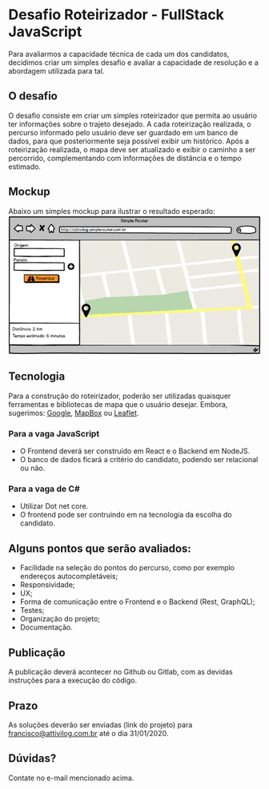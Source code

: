 # Desafio Roteirizador - FullStack JavaScript

Para avaliarmos a capacidade técnica de cada um dos candidatos, decidimos criar um simples desafio e avaliar a capacidade de resolução e a abordagem utilizada para tal.

## O desafio
O desafio consiste em criar um simples roteirizador que permita ao usuário ter informações sobre o trajeto desejado.
A cada roteirização realizada, o percurso informado pelo usuário deve ser guardado em um banco de dados, para que posteriormente seja possível exibir um histórico. 
Após a roteirização realizada, o mapa deve ser atualizado e exibir o caminho a ser percorrido, complementando com informações de distância e o tempo estimado.

## Mockup
Abaixo um simples mockup para ilustrar o resultado esperado:
![Image of the Mockup](https://raw.githubusercontent.com/Attivilog/DesafioRoteirizador/master/Mockup.png)

## Tecnologia
Para a construção do roteirizador, poderão ser utilizadas quaisquer ferramentas e bibliotecas de mapa que o usuário desejar. Embora, sugerimos: [Google](https://developers.google.com/maps/documentation/javascript/tutorial), [MapBox](https://docs.mapbox.com/) ou [Leaflet](https://leafletjs.com/reference-1.5.0.html).

### Para a vaga JavaScript
* O Frontend deverá ser construído em React e o Backend em NodeJS.
* O banco de dados ficará a critério do candidato, podendo ser relacional ou não. 

### Para a vaga de C# 
* Utilizar Dot net core.
* O frontend pode ser contruindo em na tecnologia da escolha do candidato.

## Alguns pontos que serão avaliados:
* Facilidade na seleção do pontos do percurso, como por exemplo endereços autocompletáveis;
* Responsividade;
* UX;
* Forma de comunicação entre o Frontend e o Backend (Rest, GraphQL);
* Testes;
* Organização do projeto;
* Documentação.

## Publicação
A publicação deverá acontecer no Github ou Gitlab, com as devidas instruções para a execução do código.

## Prazo
As soluções deverão ser enviadas (link do projeto) para francisco@attivilog.com.br até o dia 31/01/2020.

## Dúvidas?
Contate no e-mail mencionado acima.

